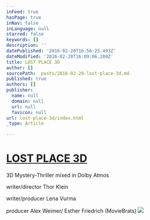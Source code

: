 ```yaml
---
inFeed: true
hasPage: true
inNav: false
inLanguage: null
starred: false
keywords: []
description: ''
datePublished: '2016-02-20T16:56:25.493Z'
dateModified: '2016-02-20T16:09:06.209Z'
title: LOST PLACE 3D
author: []
sourcePath: _posts/2016-02-20-lost-place-3d.md
published: true
authors: []
publisher:
  name: null
  domain: null
  url: null
  favicon: null
url: lost-place-3d/index.html
_type: Article

---
```

# [LOST PLACE 3D][0]

3D Mystery-Thriller mixed in Dolby Atmos

writer/director Thor Klein

writer/producer Lena Vurma

producer Alex Weimer/ Esther Friedrich (MovieBrats)
![](https://the-grid-user-content.s3-us-west-2.amazonaws.com/dbe0acad-362c-43b4-9677-04dd46795407.jpg)

[0]: https://www.youtube.com/watch?v=L8HkFIqgvn0